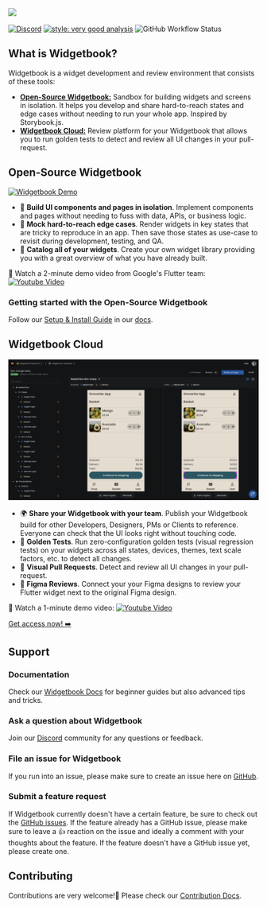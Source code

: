 <img height=40 src="https://raw.githubusercontent.com/widgetbook/widgetbook/2107e1afe2217e8ecde56c6ade1fd3706c3e6570/docs/assets/WidgetbookLogo.svg">

[![Discord](https://img.shields.io/discord/879618555560218625?color=blue&style=flat-square&logo=discord)](https://discord.com/invite/zT4AMStAJA)
[![style: very good analysis](https://img.shields.io/badge/style-very_good_analysis-B22C89.svg?style=flat-square)](https://pub.dev/packages/very_good_analysis) 
![GitHub Workflow Status](https://img.shields.io/github/actions/workflow/status/widgetbook/widgetbook/widgetbook.yaml?branch=main)

## What is Widgetbook?

Widgetbook is a widget development and review environment that consists of these tools:

- [**Open-Source Widgetbook:**](https://docs.widgetbook.io/) Sandbox for building widgets and screens in isolation. It helps you develop and share hard-to-reach states and edge cases without needing to run your whole app. Inspired by Storybook.js.
- [**Widgetbook Cloud:**](https://docs.widgetbook.io/cloud) Review platform for your Widgetbook that allows you to run golden tests to detect and review all UI changes in your pull-request.

## Open-Source Widgetbook
[![Widgetbook Demo](https://github.com/widgetbook/widgetbook/blob/main/docs/assets/screenshots/widgetbook_with_code.png?raw=true)](https://demo.widgetbook.io/)

- 🧱 **Build UI components and pages in isolation**. Implement components and pages without needing to fuss with data, APIs, or business logic.
- 👀 **Mock hard-to-reach edge cases**. Render widgets in key states that are tricky to reproduce in an app. Then save those states as use-case to revisit during development, testing, and QA.
- 📙 **Catalog all of your widgets**. Create your own widget library providing you with a great overview of what you have already built.

🎥 Watch a 2-minute demo video from Google's Flutter team:
[![Youtube Video](https://github.com/widgetbook/widgetbook/upload/docs/landing-page/docs/assets/screenshots/package_of_the_week.png)](https://youtu.be/sGRetvJ-zZI)

### Getting started with the Open-Source Widgetbook
Follow our [Setup & Install Guide](https://docs.widgetbook.io/quick-start) in our [docs](https://docs.widgetbook.io).

## Widgetbook Cloud

[![Widgetbook Cloud Demo](https://github.com/widgetbook/widgetbook/blob/main/docs/assets/screenshots/WidgetbookCloud.png?raw=true)](https://youtu.be/l3tj9VvkjLs)

- 🌍 **Share your Widgetbook with your team**. Publish your Widgetbook build for other Developers, Designers, PMs or Clients to reference. Everyone can check that the UI looks right without touching code.
- 🏅 **Golden Tests**. Run zero-configuration golden tests (visual regression tests) on your widgets across all states, devices, themes, text scale factors, etc. to detect all changes.
- 🧪 **Visual Pull Requests**. Detect and review all UI changes in your pull-request.
- 🎨 **Figma Reviews**. Connect your your Figma designs to review your Flutter widget next to the original Figma design.

🎥 Watch a 1-minute demo video:
[![Youtube Video](https://github.com/widgetbook/widgetbook/upload/docs/landing-page/docs/assets/screenshots/package_of_the_week.png)](https://youtu.be/l3tj9VvkjLs)

[Get access now! ➡️](https://app.widgetbook.io/sign-up)

## Support

### Documentation
Check our [Widgetbook Docs](https://docs.widgetbook.io/) for beginner guides but also advanced tips and tricks.

### Ask a question about Widgetbook
Join our [Discord](https://discord.com/invite/zT4AMStAJA) community for any questions or feedback.

### File an issue for Widgetbook
If you run into an issue, please make sure to create an issue here on [GitHub](https://github.com/widgetbook/widgetbook/issues).

### Submit a feature request
If Widgetbook currently doesn't have a certain feature, be sure to check out the [GitHub issues](https://github.com/widgetbook/widgetbook/issues). If the feature already has a GitHub issue, please make sure to leave a 👍 reaction on the issue and ideally a comment with your thoughts about the feature. If the feature doesn't have a GitHub issue yet, please create one.

## Contributing
Contributions are very welcome!💙 Please check our [Contribution Docs](https://docs.widgetbook.io/contribution).
